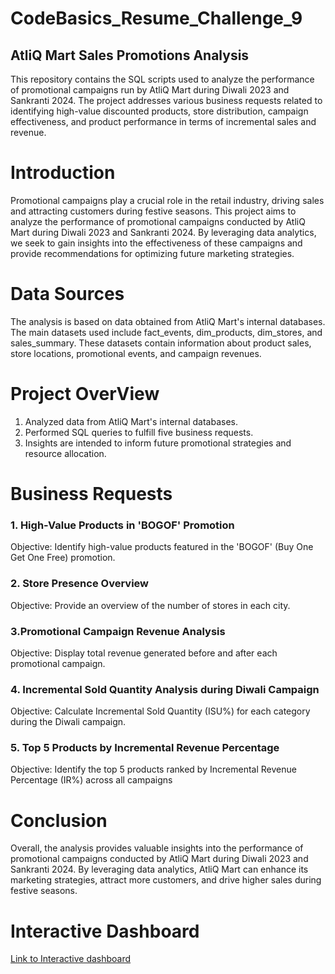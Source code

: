 # CodeBasics_Resume_Challenge_9
## AtliQ Mart Sales Promotions Analysis
This repository contains the SQL scripts used to analyze the performance of promotional campaigns run by AtliQ Mart during Diwali 2023 and Sankranti 2024. The project addresses various business requests related to identifying high-value discounted products, store distribution, campaign effectiveness, and product performance in terms of incremental sales and revenue.

# Introduction

Promotional campaigns play a crucial role in the retail industry, driving sales and attracting customers during festive seasons. This project aims to analyze the performance of promotional campaigns conducted by AtliQ Mart during Diwali 2023 and Sankranti 2024. By leveraging data analytics, we seek to gain insights into the effectiveness of these campaigns and provide recommendations for optimizing future marketing strategies.

# Data Sources

The analysis is based on data obtained from AtliQ Mart's internal databases. The main datasets used include fact_events, dim_products, dim_stores, and sales_summary. These datasets contain information about product sales, store locations, promotional events, and campaign revenues.

# Project OverView

1. Analyzed data from AtliQ Mart's internal databases.
2. Performed SQL queries to fulfill five business requests.
3. Insights are intended to inform future promotional strategies and resource allocation.

# Business Requests

### 1. High-Value Products in 'BOGOF' Promotion
Objective: Identify high-value products featured in the 'BOGOF' (Buy One Get One Free) promotion.

### 2. Store Presence Overview
Objective: Provide an overview of the number of stores in each city.

### 3.Promotional Campaign Revenue Analysis
Objective: Display total revenue generated before and after each promotional campaign.

### 4. Incremental Sold Quantity Analysis during Diwali Campaign
Objective: Calculate Incremental Sold Quantity (ISU%) for each category during the Diwali campaign.

### 5. Top 5 Products by Incremental Revenue Percentage
Objective: Identify the top 5 products ranked by Incremental Revenue Percentage (IR%) across all campaigns

# Conclusion
Overall, the analysis provides valuable insights into the performance of promotional campaigns conducted by AtliQ Mart during Diwali 2023 and Sankranti 2024. By leveraging data analytics, AtliQ Mart can enhance its marketing strategies, attract more customers, and drive higher sales during festive seasons.

# Interactive Dashboard
[Link to Interactive dashboard]([https://app.powerbi.com/groups/me/reports/e2dccd0c-805c-4deb-8ce1-974d03e166ca/ReportSectionce2063a216d8e001051e?experience=power-bi](https://app.powerbi.com/view?r=eyJrIjoiMjM0NTRhMmItMTRmZS00MGRlLWIzNmMtYTE0Y2U0OTVkNDdkIiwidCI6ImM2ZTU0OWIzLTVmNDUtNDAzMi1hYWU5LWQ0MjQ0ZGM1YjJjNCJ9))
